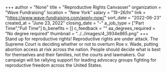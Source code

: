 +++
author = "None"
title = "Reproductive Rights Canvasser"
organization = "Wave Fundraising"
location = "New York"
salary = "$19-$26/hr"
link = "https://www.wave-fundraising.com/apply-now/"
sort_date = "2022-06-23"
created_at = "June 23, 2022"
closing_date = "-"
a_job_type = ["Part Time","Full Time"]
b_benefits = []
c_feedback = ""
aa_degrees_required = "No degree required"
thumbnail = "../../images/4_3934e865.png"
+++
Stand up for reproductive rights! Reproductive rights are under attack. The Supreme Court is deciding whether or not to overturn Roe v. Wade, putting abortion access at risk across the nation. People should decide what is best for themselves and their families, not the courts and lawmakers. Our campaign will be rallying support for leading advocacy groups fighting for reproductive freedom across the United States.